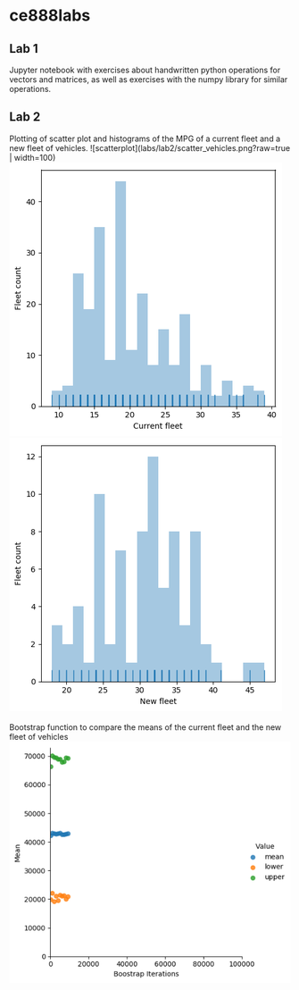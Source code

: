 # ce888labs
## Lab 1
Jupyter notebook with exercises about handwritten python operations for vectors and matrices, as well as exercises with the numpy library for similar operations.
## Lab 2
Plotting of scatter plot and histograms of the MPG of a current fleet and a new fleet of vehicles.
![scatterplot](labs/lab2/scatter_vehicles.png?raw=true | width=100)
![hist_current](labs/lab2/histogram_vehicles_current.png?raw=true)
![hist_new](labs/lab2/histogram_vehicles_new.png?raw=true)
<br/><br/>Bootstrap function to compare the means of the current fleet and the new fleet of vehicles
![bootstrap](labs/lab2/bootstrap_confidence.png?raw=true)
